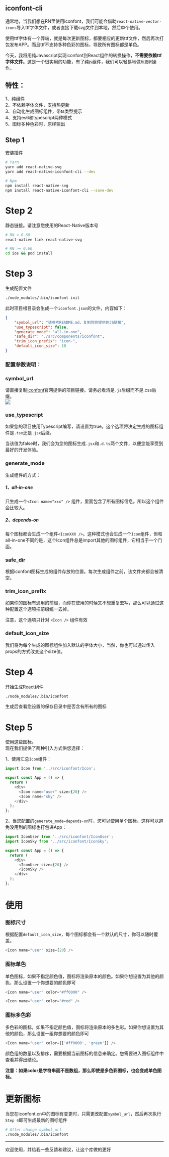 ## iconfont-cli

通常地，当我们想在RN里使用iconfont，我们可能会借助`react-native-vector-icons`导入ttf字体文件，或者直接下载svg文件到本地，然后单个使用。

使用ttf字体有一个弊端，就是每次更新图标，都要相应的更新ttf文件，然后再次打包发布APP。而且ttf不支持多种色彩的图标，导致所有图标都是单色。

今天，我将用纯Javascript实现iconfont到React组件的转换操作，**不需要依赖ttf字体文件**。这是一个很实用的功能，有了纯js组件，我们可以轻易地做`热更新`操作。

## 特性：
1、纯组件
<br />
2、不依赖字体文件，支持热更新
<br />
3、自动化生成图标组件，带ts类型提示
<br />
4、支持es6和typescript两种模式
<br />
5、图标多种色彩时，原样输出

## Step 1
安装插件
```bash
# Yarn
yarn add react-native-svg
yarn add react-native-iconfont-cli --dev

# Npm
npm install react-native-svg
npm install react-native-iconfont-cli --save-dev
```

# Step 2
静态链接。请注意您使用的React-Native版本号
```bash
# RN < 0.60
react-native link react-native-svg

# RN >= 0.60
cd ios && pod install
```

# Step 3
生成配置文件
```bash
./node_modules/.bin/iconfont init
```
此时项目根目录会生成一个`iconfont.json`的文件，内容如下：
```json
{
    "symbol_url": "请参考README.md，复制官网提供的JS链接",
    "use_typescript": false,
    "generate_mode": "all-in-one",
    "safe_dir": "./src/components/iconfont",
    "trim_icon_prefix": "icon-",
    "default_icon_size": 18
}
```
### 配置参数说明：
### symbol_url
请直接复制[iconfont](http://iconfont.cn)官网提供的项目链接。请务必看清是`.js`后缀而不是.css后缀。
<br />
![](https://github.com/fwh1990/react-native-iconfont-cli/blob/master/symbol-url.png?raw=true)

### use_typescript
如果您的项目使用Typescript编写，请设置为true。这个选项将决定生成的图标组件是`.tsx`还是`.jsx`后缀。

当该值为false时，我们会为您的图标生成`.jsx`和`.d.ts`两个文件，以便您能享受到最好的开发体验。

### generate_mode
生成组件的方式：
##### 1、all-in-one
只生成一个`<Icon name="xxx" />` 组件，里面包含了所有图标信息。所以这个组件会比较大。
##### 2、depends-on
每个图标都会生成一个组件`<IconXXX />`。这种模式也会生成一个`Icon`组件，但和all-in-one不同的是，这个Icon组件总是import其他的图标组件，它相当于一个门面。

### safe_dir
根据iconfont图标生成的组件存放的位置。每次生成组件之前，该文件夹都会被清空。

### trim_icon_prefix
如果你的图标有通用的前缀，而你在使用的时候又不想重复去写，那么可以通过这种配置这个选项把前缀统一去掉。

注意，这个选项只针对 `<Icon />` 组件有效

### default_icon_size
我们将为每个生成的图标组件加入默认的字体大小，当然，你也可以通过传入props的方式改变这个size值。


# Step 4
开始生成React组件
```bash
./node_modules/.bin/iconfont
```
生成后查看您设置的保存目录中是否含有所有的图标

# Step 5
使用这些图标。
<br />
现在我们提供了两种引入方式供您选择：

1、使用汇总`Icon`组件：
```typescript jsx
import Icon from '../src/iconfont/Icon';

export const App = () => {
  return (
    <div>
      <Icon name="user" size={20} />
      <Icon name="sky" />
    </div>
  );
};
```

2、当您配置的`generate_mode=depends-on`时，您可以使用单个图标。这样可以避免没用到的图标也打包进App：

```typescript jsx
import IconUser from '../src/iconfont/IconUser';
import IconSky from '../src/iconfont/IconSky';

export const App = () => {
  return (
    <div>
      <IconUser size={20} />
      <IconSky />
    </div>
  );
};
```

# 使用
### 图标尺寸
根据配置`default_icon_size`，每个图标都会有一个默认的尺寸，你可以随时覆盖。
```typescript jsx
<Icon name="user" size={20} />
```
### 图标单色
单色图标，如果不指定颜色值，图标将渲染原本的颜色。如果你想设置为其他的颜色，那么设置一个你想要的颜色即可
```typescript jsx
<Icon name="user" color="#ff0000" />

<Icon name="user" color="#red" />
```
### 图标多色彩
多色彩的图标，如果不指定颜色值，图标将渲染原本的多色彩。如果你想设置为其他的颜色，那么设置一组你想要的颜色即可
```typescript jsx
<Icon name="user" color={['#ff0000', 'green']} />
```
颜色组的数量以及排序，需要根据当前图标的信息来确定。您需要进入图标组件中查看并得出结论。

**注意：如果color是字符串而不是数组，那么即使是多色彩图标，也会变成单色图标。**

# 更新图标
当您在iconfont.cn中的图标有变更时，只需更改配置`symbol_url`，然后再次执行`Step 4`即可生成最新的图标组件
```bash
# After change symbol_url
./node_modules/.bin/iconfont
```
--------

欢迎使用，并给我一些反馈和建议，让这个库做的更好
